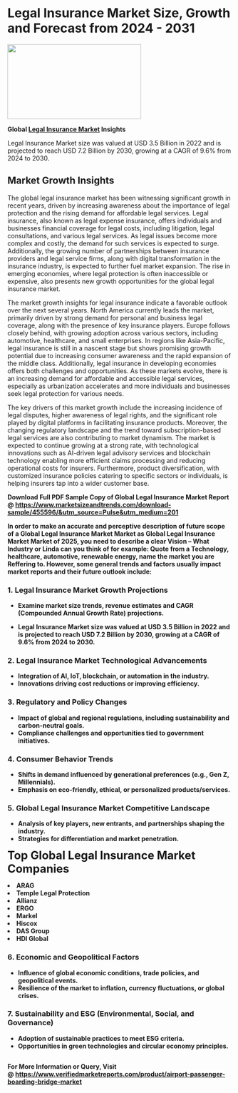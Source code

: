 <H1>Legal Insurance Market Size, Growth and Forecast from 2024 - 2031</H1><img class="aligncenter size-medium wp-image-584254" src="https://thirdeyenews.in/wp-content/uploads/2024/09/Global-Market-Research-300x168.jpeg" alt="" width="300" height="168" /><p><strong>Global&nbsp;<a href="https://www.marketsizeandtrends.com/download-sample/455596/&amp;utm_source=Pulse&amp;utm_medium=201">Legal Insurance Market</a> Insights</strong></p><p>Legal Insurance Market size was valued at USD 3.5 Billion in 2022 and is projected to reach USD 7.2 Billion by 2030, growing at a CAGR of 9.6% from 2024 to 2030.</p><p><h2>Market Growth Insights</h2> <p>The global legal insurance market has been witnessing significant growth in recent years, driven by increasing awareness about the importance of legal protection and the rising demand for affordable legal services. Legal insurance, also known as legal expense insurance, offers individuals and businesses financial coverage for legal costs, including litigation, legal consultations, and various legal services. As legal issues become more complex and costly, the demand for such services is expected to surge. Additionally, the growing number of partnerships between insurance providers and legal service firms, along with digital transformation in the insurance industry, is expected to further fuel market expansion. The rise in emerging economies, where legal protection is often inaccessible or expensive, also presents new growth opportunities for the global legal insurance market.</p> <p><strong></strong></p> <p>The market growth insights for legal insurance indicate a favorable outlook over the next several years. North America currently leads the market, primarily driven by strong demand for personal and business legal coverage, along with the presence of key insurance players. Europe follows closely behind, with growing adoption across various sectors, including automotive, healthcare, and small enterprises. In regions like Asia-Pacific, legal insurance is still in a nascent stage but shows promising growth potential due to increasing consumer awareness and the rapid expansion of the middle class. Additionally, legal insurance in developing economies offers both challenges and opportunities. As these markets evolve, there is an increasing demand for affordable and accessible legal services, especially as urbanization accelerates and more individuals and businesses seek legal protection for various needs.</p> <p>The key drivers of this market growth include the increasing incidence of legal disputes, higher awareness of legal rights, and the significant role played by digital platforms in facilitating insurance products. Moreover, the changing regulatory landscape and the trend toward subscription-based legal services are also contributing to market dynamism. The market is expected to continue growing at a strong rate, with technological innovations such as AI-driven legal advisory services and blockchain technology enabling more efficient claims processing and reducing operational costs for insurers. Furthermore, product diversification, with customized insurance policies catering to specific sectors or individuals, is helping insurers tap into a wider customer base.</p> <p><strong></p><p><span class=""><strong>Download Full PDF Sample Copy of Global Legal Insurance Market Report</strong> @ <a href="https://www.marketsizeandtrends.com/download-sample/455596/&amp;utm_source=Pulse&amp;utm_medium=201" target="_blank">https://www.marketsizeandtrends.com/download-sample/455596/&amp;utm_source=Pulse&amp;utm_medium=201</a></span></p><p>In order to make an accurate and perceptive description of future scope of a Global&nbsp;Legal Insurance Market Market as Global&nbsp;Legal Insurance Market Market of 2025, you need to describe a clear Vision &ndash; What Industry or Linda can you think of for example: Quote from a Technology, healthcare, automotive, renewable energy, name the market you are Reffering to. However, some general trends and factors usually impact market reports and their future outlook include:</p><h3>1.&nbsp;<strong>Legal Insurance Market Growth Projections</strong></h3><ul><li>Examine market size trends, revenue estimates and CAGR (Compounded Annual Growth Rate) projections.</li><li><p>Legal Insurance Market size was valued at USD 3.5 Billion in 2022 and is projected to reach USD 7.2 Billion by 2030, growing at a CAGR of 9.6% from 2024 to 2030.</p></li></ul><h3>2.&nbsp;<strong>Legal Insurance Market Technological Advancements</strong></h3><ul><li>Integration of AI, IoT, blockchain, or automation in the industry.</li><li>Innovations driving cost reductions or improving efficiency.</li></ul><h3>3.&nbsp;<strong>Regulatory and Policy Changes</strong></h3><ul><li>Impact of global and regional regulations, including sustainability and carbon-neutral goals.</li><li>Compliance challenges and opportunities tied to government initiatives.</li></ul><h3>4.&nbsp;<strong>Consumer Behavior Trends</strong></h3><ul><li>Shifts in demand influenced by generational preferences (e.g., Gen Z, Millennials).</li><li>Emphasis on eco-friendly, ethical, or personalized products/services.</li></ul><h3>5.&nbsp;<strong>Global Legal Insurance Market Competitive Landscape</strong></h3><ul><li>Analysis of key players, new entrants, and partnerships shaping the industry.</li><li>Strategies for differentiation and market penetration.</li></ul><p data-pm-slice="1 1 []"><span style="color: inherit; font-family: inherit; font-size: 25px;">Top Global Legal Insurance Market Companies</span></p><div class="" data-test-id=""><p><li>ARAG</li><li> Temple Legal Protection</li><li> Allianz</li><li> ERGO</li><li> Markel</li><li> Hiscox</li><li> DAS Group</li><li> HDI Global</li></p></div><h3>6.&nbsp;<strong>Economic and Geopolitical Factors</strong></h3><ul><li>Influence of global economic conditions, trade policies, and geopolitical events.</li><li>Resilience of the market to inflation, currency fluctuations, or global crises.</li></ul><h3>7.&nbsp;<strong>Sustainability and ESG (Environmental, Social, and Governance)</strong></h3><ul><li>Adoption of sustainable practices to meet ESG criteria.</li><li>Opportunities in green technologies and circular economy principles.</li></ul><h2><strong style="font-size: 14px;">For More Information or Query, Visit @&nbsp;</strong><a style="background-color: #ffffff; font-size: 14px;" href="https://www.marketsizeandtrends.com/report/legal-insurance-market/" target="_blank">https://www.verifiedmarketreports.com/product/airport-passenger-boarding-bridge-market</a></h2>

